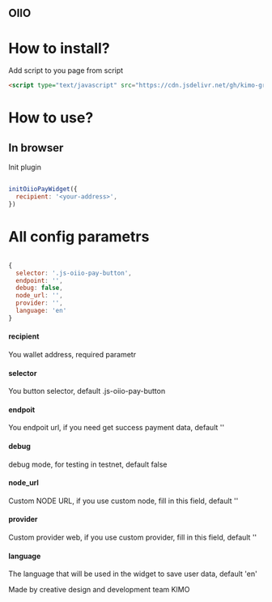 ## OIIO

# How to install?

Add script to you page from script
```html
<script type="text/javascript" src="https://cdn.jsdelivr.net/gh/kimo-group/oiio/oiio.js"></script>
```

# How to use?

## In browser
Init plugin
```js

initOiioPayWidget({
  recipient: '<your-address>',
})

```

# All config parametrs

```js

{
  selector: '.js-oiio-pay-button',
  endpoint: '',
  debug: false,
  node_url: '',
  provider: '',
  language: 'en'
}

```

#### recipient
You wallet address, required parametr

#### selector
You button selector, default .js-oiio-pay-button

#### endpoit
You endpoit url, if you need get success payment data, default ''

#### debug
debug mode, for testing in testnet, default false

#### node_url
Custom NODE URL, if you use custom node, fill in this field, default ''

#### provider
Custom provider web, if you use custom provider, fill in this field, default ''

#### language
The language that will be used in the widget to save user data, default 'en'

Made by creative design and development team KIMO
